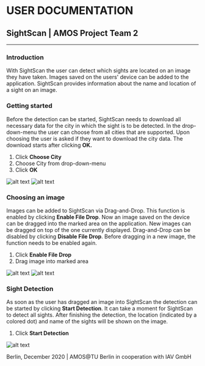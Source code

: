 # USER DOCUMENTATION               
                                        
## SightScan | AMOS Project Team 2      

___________________________
### Introduction

With SightScan the user can detect which sights are located on an image they have taken. Images saved on the users' device can be added to the application. SightScan provides information about the name and location of a sight on an image.

### Getting started

Before the detection can be started, SightScan needs to download all necessary data for the city in which the sight is to be detected. In the drop-down-menu the user can choose from all cities that are supported. Upon choosing the user is asked if they want to download the city data. The download starts after clicking **OK.**

1. Click  **Choose City**
2. Choose City from drop-down-menu
3. Click  **OK**

![alt text](https://i.ibb.co/Nt0bTsy/user-doc-img1.png)
![alt text](https://i.ibb.co/VB6xQkz/user-doc-img2.png)

### Choosing an image

Images can be added to SightScan via Drag-and-Drop. This function is enabled by clicking **Enable File Drop**. Now an image saved on the device can be dragged into the marked area on the application. New images can be dragged on top of the one currently displayed. Drag-and-Drop can be disabled by clicking **Disable File Drop**. Before dragging in a new image, the function needs to be enabled again.

1. Click **Enable File Drop**
2. Drag image into marked area

![alt text](https://i.ibb.co/G7PD5yW/user-doc-img3.png)
![alt text](https://i.ibb.co/vvHyYPy/user-doc-img4.png)

### Sight Detection

As soon as the user has dragged an image into SightScan the detection can be started by clicking **Start Detection**. It can take a moment for SightScan to detect all sights. After finishing the detection, the location (indicated by a colored dot) and name of the sights will be shown on the image.

1. Click **Start Detection**

![alt text](https://i.ibb.co/S5L3L9M/user-doc-img5.png)


Berlin, December 2020 | AMOS@TU Berlin in cooperation with IAV GmbH 

